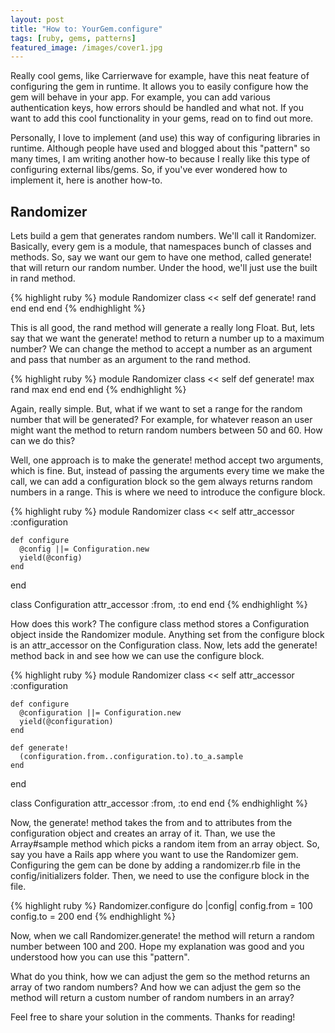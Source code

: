 ```yaml
---
layout: post
title: "How to: YourGem.configure"
tags: [ruby, gems, patterns]
featured_image: /images/cover1.jpg
---
```


Really cool gems, like Carrierwave for example, have this neat feature of configuring
the gem in runtime. It allows you to easily configure how the gem will behave in your app.
For example, you can add various authentication keys, how errors should be handled and what not.
If you want to add this cool functionality in your gems, read on to find out more.


Personally, I love to implement (and use) this way of configuring libraries in runtime.
Although people have used and blogged about this "pattern" so many times,
I am writing another how-to because I really like this type of configuring external libs/gems.
So, if you've ever wondered how to implement it, here is another how-to.

## Randomizer

Lets build a gem that generates random numbers. We'll call it Randomizer. Basically,
every gem is a module, that namespaces bunch of classes and methods. So, say we
want our gem to have one method, called generate! that will return our random number.
Under the hood, we'll just use the built in rand method.

{% highlight ruby %}
module Randomizer
  class << self
    def generate!
      rand
    end
  end
end
{% endhighlight %}

This is all good, the rand method will generate a really long Float. But, lets say
that we want the generate! method to return a number up to a maximum number? We can
change the method to accept a number as an argument and pass that number as an
argument to the rand method.

{% highlight ruby %}
module Randomizer
  class << self
    def generate! max
      rand max
    end
  end
end
{% endhighlight %}

Again, really simple. But, what if we want to set a range for the random number
that will be generated? For example, for whatever reason an user might want the
method to return random numbers between 50 and 60. How can we do this?

Well, one approach is to make the generate! method accept two arguments, which is fine.
But, instead of passing the arguments every time we make the call, we can add a
configuration block so the gem always returns random numbers in a range. This is where
we need to introduce the configure block.

{% highlight ruby %}
module Randomizer
  class << self
    attr_accessor :configuration

    def configure
      @config ||= Configuration.new
      yield(@config)
    end
  end

  class Configuration
    attr_accessor :from, :to
  end
end
{% endhighlight %}

How does this work? The configure class method stores a Configuration object
inside the Randomizer module. Anything set from the configure block is an
attr_accessor on the Configuration class. Now, lets add the generate! method back in
and see how we can use the configure block.

{% highlight ruby %}
module Randomizer
  class << self
    attr_accessor :configuration

    def configure
      @configuration ||= Configuration.new
      yield(@configuration)
    end

    def generate!
      (configuration.from..configuration.to).to_a.sample
    end
  end

  class Configuration
    attr_accessor :from, :to
  end
end
{% endhighlight %}

Now, the generate! method takes the from and to attributes from the
configuration object and creates an array of it. Than, we use the Array#sample method
which picks a random item from an array object.
So, say you have a Rails app where you want to use the Randomizer gem. Configuring
the gem can be done by adding a randomizer.rb file in the config/initializers folder.
Then, we need to use the configure block in the file.

{% highlight ruby %}
Randomizer.configure do |config|
  config.from = 100
  config.to = 200
end
{% endhighlight %}

Now, when we call Randomizer.generate! the method will return a random number between 100 and 200.
Hope my explanation was good and you understood how you can use this "pattern".

What do you think, how we can adjust the gem so the method returns an array of two random numbers?
And how we can adjust the gem so the method will return a custom number of random numbers in an array?

Feel free to share your solution in the comments. Thanks for reading!
